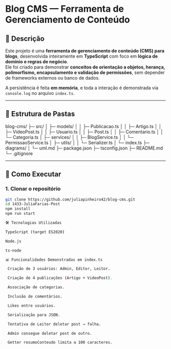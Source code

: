# Blog CMS — Ferramenta de Gerenciamento de Conteúdo 
## 📖 Descrição

Este projeto é uma **ferramenta de gerenciamento de conteúdo (CMS) para blogs**, desenvolvida inteiramente em **TypeScript** com foco em **lógica de domínio e regras de negócio**.  
Ele foi criado para demonstrar **conceitos de orientação a objetos, herança, polimorfismo, encapsulamento e validação de permissões**, sem depender de frameworks externos ou banco de dados.

A persistência é feita **em memória**, e toda a interação é demonstrada via `console.log` no arquivo `index.ts`.

---

## 📂 Estrutura de Pastas

blog-cms/
├─ src/
│ ├─ models/
│ │ ├─ Publicacao.ts
│ │ ├─ Artigo.ts
│ │ ├─ VideoPost.ts
│ │ ├─ Usuario.ts
│ │ ├─ Post.ts
│ │ ├─ Comentario.ts
│ │ └─ Categoria.ts
│ ├─ services/
│ │ ├─ BlogService.ts
│ │ └─ PermissaoService.ts
│ ├─ utils/
│ │ └─ Serializer.ts
│ └─ index.ts
├─ diagrams/
│ └─ uml.md
├─ package.json
├─ tsconfig.json
├─ README.md
└─ .gitignore

---

## 🚀 Como Executar

### 1. Clonar o repositório

```bash
git clone https://github.com/juliapinheiro42/blog-cms.git
cd 1433-JuliaFarias-Post
npm install
npm run start

🛠️ Tecnologias Utilizadas

TypeScript (target ES2020)

Node.js

ts-node

📊 Funcionalidades Demonstradas em index.ts

 Criação de 3 usuários: Admin, Editor, Leitor.

 Criação de 4 publicações (Artigo + VideoPost).

 Associação de categorias.

 Inclusão de comentários.

 Likes entre usuários.

 Serialização para JSON.

 Tentativa de Leitor deletar post → falha.

 Admin consegue deletar post de outro.

 Getter resumoConteudo limita a 100 caracteres.
```
